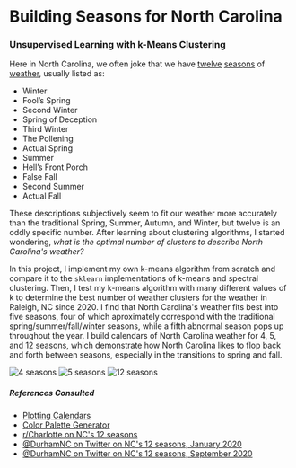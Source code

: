 # Building Seasons for North Carolina
### Unsupervised Learning with k-Means Clustering

Here in North Carolina, we often joke that we have [twelve](https://www.reddit.com/r/Charlotte/comments/fuw1bo/the_12_season_of_north_carolina/) [seasons](https://twitter.com/durhamnc/status/1217887940417814529?lang=en) of [weather](https://twitter.com/durhamnc/status/1302644512951619584?lang=en), usually listed as:

- Winter
- Fool’s Spring
- Second Winter
- Spring of Deception
- Third Winter
- The Pollening
- Actual Spring
- Summer
- Hell’s Front Porch
- False Fall
- Second Summer
- Actual Fall

These descriptions subjectively seem to fit our weather more accurately than the traditional Spring, Summer, Autumn, and Winter, but twelve is an oddly specific number. After learning about clustering algorithms, I started wondering, *what is the optimal number of clusters to describe North Carolina's weather?*

In this project, I implement my own k-means algorithm from scratch and compare it to the `sklearn` implementations of k-means and spectral clustering. Then, I test my k-means algorithm with many different values of k to determine the best number of weather clusters for the weather in Raleigh, NC since 2020. I find that North Carolina's weather fits best into five seasons, four of which aproximately correspond with the traditional spring/summer/fall/winter seasons, while a fifth abnormal season pops up throughout the year. I build calendars of North Carolina weather for 4, 5, and 12 seasons, which demonstrate how North Carolina likes to flop back and forth between seasons, especially in the transitions to spring and fall.

![4 seasons]('example-calendars/4-seasons.png')
![5 seasons]('example-calendars/5-seasons.png')
![12 seasons]('example-calendars/12-seasons.png')

##### References Consulted
- [Plotting Calendars](https://dzone.com/articles/plotting-a-calendar-in-matplotlib)
- [Color Palette Generator](https://mycolor.space/)
- [r/Charlotte on NC's 12 seasons](https://www.reddit.com/r/Charlotte/comments/fuw1bo/the_12_season_of_north_carolina/)
- [@DurhamNC on Twitter on NC's 12 seasons, January 2020](https://twitter.com/durhamnc/status/1217887940417814529?lang=en)
- [@DurhamNC on Twitter on NC's 12 seasons, September 2020](https://twitter.com/durhamnc/status/1302644512951619584?lang=en)
